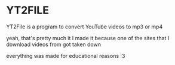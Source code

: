 # YT2FILE
YT2File is a program to convert YouTube videos to mp3 or mp4

yeah, that's pretty much it 
I made it because one of the sites that I download videos from got taken down


everything was made for educational reasons :3
